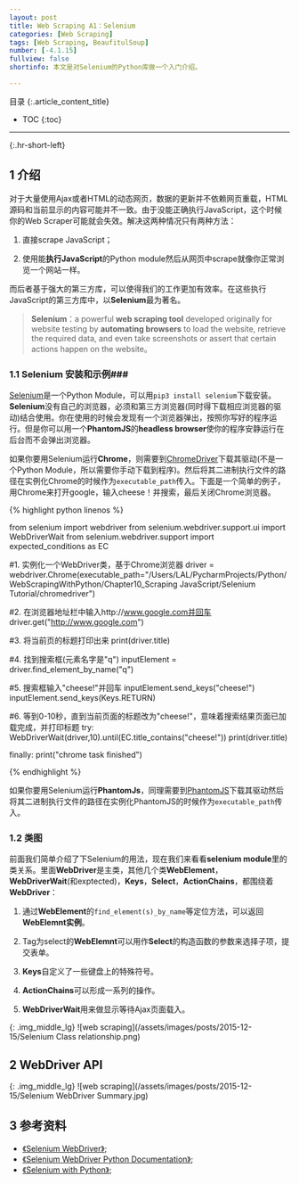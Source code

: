```yaml
---
layout: post
title: Web Scraping A1：Selenium
categories: [Web Scraping]
tags: [Web Scraping, BeaufitulSoup]
number: [-4.1.15]
fullview: false
shortinfo: 本文是对Selenium的Python库做一个入门介绍。

---
```

目录
{:.article_content_title}


* TOC
{:toc}

---
{:.hr-short-left}


## 1 介绍 ##

对于大量使用Ajax或者HTML的动态网页，数据的更新并不依赖网页重载，HTML源码和当前显示的内容可能并不一致。由于没能正确执行JavaScript，这个时候你的Web Scraper可能就会失效。解决这两种情况只有两种方法：

1. 直接scrape JavaScript；

2. 使用能**执行JavaScript**的Python module然后从网页中scrape就像你正常浏览一个网站一样。

而后者基于强大的第三方库，可以使得我们的工作更加有效率。在这些执行JavaScript的第三方库中，以**Selenium**最为著名。

> **Selenium**：a powerful **web scraping tool** developed originally for website testing by **automating browsers** to load the website, retrieve the required data, and even take screenshots or assert that certain actions happen on the website。

### 1.1 Selenium 安装和示例###

[Selenium](http://www.seleniumhq.org/)是一个Python Module，可以用``pip3 install selenium``下载安装。**Selenium**没有自己的浏览器，必须和第三方浏览器(同时得下载相应浏览器的驱动)结合使用。你在使用的时候会发现有一个浏览器弹出，按照你写好的程序运行。但是你可以用一个**PhantomJS**的**headless browser**使你的程序安静运行在后台而不会弹出浏览器。

如果你要用Selenium运行**Chrome**，则需要到[ChromeDriver](https://sites.google.com/a/chromium.org/chromedriver/)下载其驱动(不是一个Python Module，所以需要你手动下载到程序)。然后将其二进制执行文件的路径在实例化Chrome的时候作为``executable_path``传入。下面是一个简单的例子，用Chrome来打开google，输入cheese！并搜索，最后关闭Chrome浏览器。

{% highlight python linenos %}

from selenium import webdriver
from selenium.webdriver.support.ui import WebDriverWait
from selenium.webdriver.support import expected_conditions as EC

#1. 实例化一个WebDriver类，基于Chrome浏览器
driver = webdriver.Chrome(executable_path="/Users/LAL/PycharmProjects/Python/WebScrapingWithPython/Chapter10_Scraping JavaScript/Selenium Tutorial/chromedriver")										

#2. 在浏览器地址栏中输入http://www.google.com并回车
driver.get("http://www.google.com")   			

#3. 将当前页的标题打印出来
print(driver.title)

#4. 找到搜索框(元素名字是"q")
inputElement = driver.find_element_by_name("q")

#5. 搜索框输入"cheese!"并回车
inputElement.send_keys("cheese!")
inputElement.send_keys(Keys.RETURN)

#6. 等到0-10秒，直到当前页面的标题改为"cheese!"，意味着搜索结果页面已加载完成，并打印标题
try:
    WebDriverWait(driver,10).until(EC.title_contains("cheese!"))
    print(driver.title)

finally:
    print("chrome task finished")

{% endhighlight %}

如果你要用Selenium运行**PhantomJs**，同理需要到[PhantomJS](http://phantomjs.org/)下载其驱动然后将其二进制执行文件的路径在实例化PhantomJS的时候作为``executable_path``传入。


### 1.2 类图 ###

前面我们简单介绍了下Selenium的用法，现在我们来看看**selenium module**里的类关系。里面**WebDriver**是主类，其他几个类**WebElement**，**WebDriverWait**(和exptected)，**Keys**，**Select**，**ActionChains**，都围绕着**WebDriver**：

1. 通过**WebElement**的``find_element(s)_by_name``等定位方法，可以返回**WebElemnt实例**。

2. Tag为select的**WebElemnt**可以用作**Select**的构造函数的参数来选择子项，提交表单。

3. **Keys**自定义了一些键盘上的特殊符号。

4. **ActionChains**可以形成一系列的操作。

5. **WebDriverWait**用来做显示等待Ajax页面载入。

{: .img_middle_lg}
![web scraping](/assets/images/posts/2015-12-15/Selenium Class relationship.png)

## 2 WebDriver API ##

{: .img_middle_lg}
![web scraping](/assets/images/posts/2015-12-15/Selenium WebDriver Summary.jpg)


## 3 参考资料 ##

- [《Selenium WebDriver》](http://www.seleniumhq.org/docs/03_webdriver.jsp#introducing-webdriver);
- [《Selenium WebDriver Python Documentation》](https://seleniumhq.github.io/selenium/docs/api/py/api.html);
- [《Selenium with Python》](http://selenium-python.readthedocs.io/);



